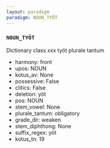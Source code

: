 ```yaml
---
layout: paradigm
paradigm: NOUN_TYÖT
---
```

### ` NOUN_TYÖT `

Dictionary class xxx työt plurale tantum
* harmony: front
* upos: NOUN
* kotus_av: None
* possessive: False
* clitics: False
* deletion: yöt
* pos: NOUN
* stem_vowel: None
* plurale_tantum: obligatory
* grade_dir: weaken
* stem_diphthong: None
* suffix_regex: yöt
* kotus_tn: 19
